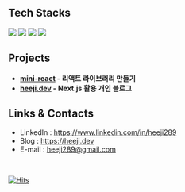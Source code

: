 ## Tech Stacks

<p>
<img src="https://img.shields.io/badge/Javascript-ffb13b?style=flat-square&logo=javascript&logoColor=white"/>
<img src="https://shields.io/badge/TypeScript-3178C6?logo=TypeScript&logoColor=FFF&style=flat-square"/>
<img src="https://img.shields.io/badge/-ReactJs-61DAFB?logo=react&logoColor=white&style=flat-square"/>
<img src="https://img.shields.io/badge/next.js-000000?style=flat-square&logo=nextdotjs&logoColor=white"/>
</p>


## Projects

- **[mini-react](https://github.com/heeji289/mini-react) - 리액트 라이브러리 만들기**
- **[heeji.dev](https://github.com/heeji289/heeji.dev) - Next.js 활용 개인 블로그**



## Links & Contacts

- LinkedIn : https://www.linkedin.com/in/heeji289
- Blog : https://heeji.dev
- E-mail : heeji289@gmail.com

<br>

[![Hits](https://hits.seeyoufarm.com/api/count/incr/badge.svg?url=https%3A%2F%2Fgithub.com%2Fheeji289&count_bg=%233D99C8&title_bg=%23150101&icon=github.svg&icon_color=%23E7E7E7&title=GitHub&edge_flat=false)](https://hits.seeyoufarm.com)
